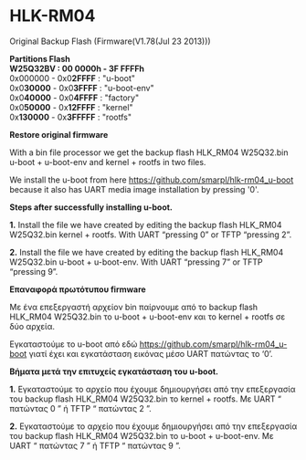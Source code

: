 # HLK-RM04

Original Backup Flash (Firmware(V1.78(Jul 23 2013)))

**Partitions Flash**<br>
**W25Q32BV : 00 0000h - 3F FFFFh**<br>
0x000000 - 0x0**2FFFF** : "u-boot"<br>
0x0**30000** - 0x0**3FFFF** : "u-boot-env"<br>
0x0**40000** - 0x0**4FFFF** : "factory"<br>
0x0**50000** - 0x**12FFFF** : "kernel"<br>
0x**130000** - 0x**3FFFFF** : "rootfs"<br>

**Restore original firmware**

With a bin file processor we get the backup flash HLK_RM04 W25Q32.bin
u-boot + u-boot-env and kernel + rootfs in two files.

We install the u-boot from here https://github.com/smarpl/hlk-rm04_u-boot because it also has UART media image installation by pressing '0'.

**Steps after successfully installing u-boot.**

**1.** Install the file we have created by editing the backup flash HLK_RM04 W25Q32.bin kernel + rootfs. With UART “pressing 0” or TFTP “pressing 2”.

**2.** Install the file we have created by editing the backup flash HLK_RM04 W25Q32.bin u-boot + u-boot-env. With UART “pressing 7” or TFTP “pressing 9”.

**Επαναφορά πρωτότυπου firmware**

Με ένα επεξεργαστή αρχείον bin παίρνουμε από το backup flash HLK_RM04 W25Q32.bin
το u-boot + u-boot-env και το kernel + rootfs σε δύο αρχεία.

Εγκαταστούμε το u-boot από εδώ https://github.com/smarpl/hlk-rm04_u-boot γιατί έχει και εγκατάσταση εικόνας μέσο UART πατώντας το ‘0’.

**Βήματα μετά την επιτυχείς εγκατάσταση του u-boot.**

**1.**	Εγκαταστούμε το αρχείο που έχουμε δημιουργήσει από την επεξεργασία του backup flash HLK_RM04 W25Q32.bin το kernel + rootfs. Με UART “ πατώντας 0 ” ή TFTP “ πατώντας 2 ”.

**2.**	Εγκαταστούμε το αρχείο που έχουμε δημιουργήσει από την επεξεργασία του backup flash HLK_RM04 W25Q32.bin το u-boot + u-boot-env. Με UART “ πατώντας  7 ” ή TFTP “ πατώντας  9 ”.

